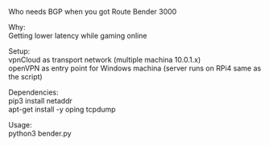 Who needs BGP when you got Route Bender 3000

Why:<br />
Getting lower latency while gaming online

Setup:<br />
vpnCloud as transport network (multiple machina 10.0.1.x)<br />
openVPN as entry point for Windows machina (server runs on RPi4 same as the script)

Dependencies:<br />
pip3 install netaddr<br />
apt-get install -y oping tcpdump

Usage:<br />
python3 bender.py
